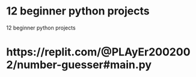 # 12 beginner python projects
 12 beginner python projects
<h1> https://replit.com/@PLAyEr2002002/number-guesser#main.py </h1>
